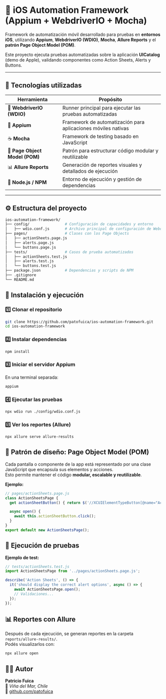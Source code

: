 # 📱 iOS Automation Framework (Appium + WebdriverIO + Mocha)

Framework de automatización móvil desarrollado para pruebas en **entornos iOS**, utilizando **Appium**, **WebdriverIO (WDIO)**, **Mocha**, **Allure Reports** y el **patrón Page Object Model (POM)**.

Este proyecto ejecuta pruebas automatizadas sobre la aplicación **UICatalog** (demo de Apple), validando componentes como Action Sheets, Alerts y Buttons.

---

## 🧩 **Tecnologías utilizadas**

| Herramienta | Propósito |
|--------------|-----------|
| 🧪 **WebdriverIO (WDIO)** | Runner principal para ejecutar las pruebas automatizadas |
| 🤖 **Appium** | Framework de automatización para aplicaciones móviles nativas |
| ☕ **Mocha** | Framework de testing basado en JavaScript |
| 🧱 **Page Object Model (POM)** | Patrón para estructurar código modular y reutilizable |
| 📊 **Allure Reports** | Generación de reportes visuales y detallados de ejecución |
| 🧰 **Node.js / NPM** | Entorno de ejecución y gestión de dependencias |

---

## ⚙️ **Estructura del proyecto**

```bash
ios-automation-framework/
├── config/                # Configuración de capacidades y entorno
│   ├── wdio.conf.js       # Archivo principal de configuración de WebdriverIO
├── pages/                 # Clases con los Page Objects
│   ├── actionSheets.page.js
│   ├── alerts.page.js
│   └── buttons.page.js
├── tests/                 # Casos de prueba automatizados
│   ├── actionSheets.test.js
│   ├── alerts.test.js
│   └── buttons.test.js
├── package.json           # Dependencias y scripts de NPM
├── .gitignore
└── README.md

``` 
## 🚀 **Instalación y ejecución**

### 1️⃣ Clonar el repositorio
```bash
git clone https://github.com/patofuica/ios-automation-framework.git
cd ios-automation-framework
``` 

### 2️⃣ Instalar dependencias
```bash
npm install
``` 

### 3️⃣ Iniciar el servidor Appium
En una terminal separada:
```bash
appium
``` 
### 4️⃣ Ejecutar las pruebas
```bash
npx wdio run ./config/wdio.conf.js
``` 

### 5️⃣ Ver los reportes (Allure)
```bash
npx allure serve allure-results
```

## 🧱 **Patrón de diseño: Page Object Model (POM)**

Cada pantalla o componente de la app está representado por una clase JavaScript que encapsula sus elementos y acciones.  
Esto permite mantener el código **modular, escalable y reutilizable**.

**Ejemplo:**
```js
// pages/actionSheets.page.js
class ActionSheetsPage {
  get actionSheetButton() { return $('//XCUIElementTypeButton[@name="Action Sheets"]'); }

  async open() {
    await this.actionSheetButton.click();
  }
}
export default new ActionSheetsPage();
```

## 🧪 **Ejecución de pruebas**

**Ejemplo de test:**
```js
// tests/actionSheets.test.js
import ActionSheetsPage from '../pages/actionSheets.page.js';

describe('Action Sheets', () => {
  it('should display the correct alert options', async () => {
    await ActionSheetsPage.open();
    // Validaciones...
  });
});
```


## 📊 **Reportes con Allure**

Después de cada ejecución, se generan reportes en la carpeta `reports/allure-results/`.  
Podés visualizarlos con:
```bash
npx allure open
 ```

## 👨‍💻 **Autor**

**Patricio Fuica**  
📍 *Viña del Mar, Chile*  
🔗 [github.com/patofuica](https://github.com/patofuica)





